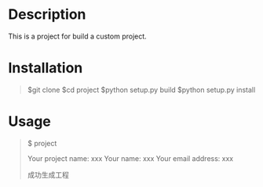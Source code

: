 # Description
This is a project for build a custom project.

# Installation
>$git clone 
>$cd project
>$python setup.py build
>$python setup.py install

# Usage
>$ project
>
>Your project name: xxx
>Your name: xxx
>Your email address: xxx
>
>成功生成工程
